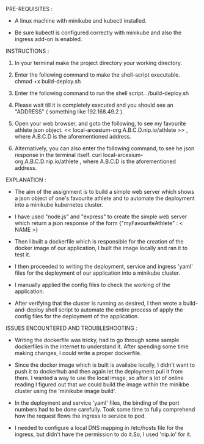 PRE-REQUISITES :

- A linux machine with minikube and kubectl installed.

- Be sure kubectl is configured correctly with minikube and also the ingress add-on is enabled.


INSTRUCTIONS :

1. In your terminal make the project directory your working directory.

2. Enter the following command to make the shell-script executable.
        chmod +x build-deploy.sh

3. Enter the following command to run the shell script.
        ./build-deploy.sh

4. Please wait till it is completely executed and you should see an "ADDRESS" ( something like 192.168.49.2 ).

5. Open your web browser, and goto the following, to see my favourite athlete json object.
        <<  local-arcesium-org.A.B.C.D.nip.io/athlete  >> , where A.B.C.D is the aforementioned address.

6. Alternatively, you can also enter the following command, to see he json response in the terminal itself.
        curl local-arcesium-org.A.B.C.D.nip.io/athlete    , where A.B.C.D is the aforementioned address.


EXPLANATION :

- The aim of the assignment is to build a simple web server which shows a json object of one's favourite athlete and to automate the deployment
  into a minikube kubernetes cluster.

- I have used "node.js" and "express" to create the simple web server which return a json response of the form
  {"myFavouriteAthlete" : < NAME >}

- Then I built a dockerfile which is responsible for the creation of the docker image of our application, I built the image locally and ran it to test it.

- I then proceeded to writing the deployment, service and ingress 'yaml' files for the deployment of our application into a minikube cluster.

- I manually applied the config files to check the working of the application.

- After verifying that the cluster is running as desired, I then wrote a build-and-deploy shell script to automate the entire process of apply the config files
  for the deployment of the application.


ISSUES ENCOUNTERED AND TROUBLESHOOTING : 

- Writing the dockerfile was tricky, had to go through some sample dockerfiles in the internet to understand it. After spending some time making changes,
  I could write a proper dockerfile.

- Since the docker image which is built is availabe locally, I didn't want to push it to dockerhub and then again let the deployment pull it from there.
  I wanted a way to use the local image, so after a lot of online reading I figured out that we could build the image within the minikbe cluster using the 
  'minikube image build'.

- In the deployment and service 'yaml' files, the binding of the port numbers had to be done carefully. Took some time to fully comprehend how the request flows the ingress to service to pod.
  
- I needed to configure a local DNS mapping in /etc/hosts file for the ingress, but didn't have the permission to do it.So, I used 'nip.io' for it.

